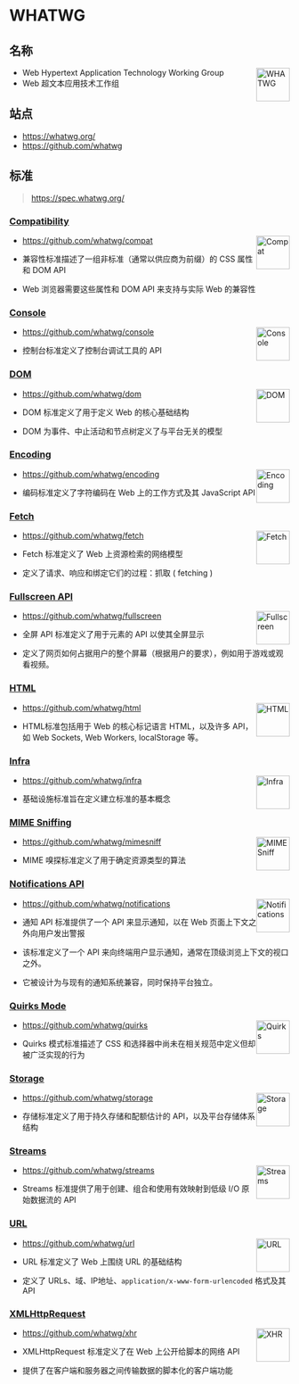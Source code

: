 # WHATWG

## 名称

<img alt="WHATWG" crossorigin height="60" style="float:right" src="https://resources.whatwg.org/logo.svg" />

- Web Hypertext Application Technology Working Group
- Web 超文本应用技术工作组

## 站点

- <https://whatwg.org/>
- <https://github.com/whatwg>

## 标准

> <https://spec.whatwg.org/>

### [Compatibility](https://compat.spec.whatwg.org/)

<img alt="Compat" crossorigin height="60" style="float:right" src="https://resources.whatwg.org/logo-compat.svg" />

- <https://github.com/whatwg/compat>

- 兼容性标准描述了一组非标准（通常以供应商为前缀）的 CSS 属性和 DOM API

- Web 浏览器需要这些属性和 DOM API 来支持与实际 Web 的兼容性

### [Console](https://console.spec.whatwg.org/)

<img alt="Console" crossorigin height="60" style="float:right" src="https://resources.whatwg.org/logo-console.svg" />

- <https://github.com/whatwg/console>

- 控制台标准定义了控制台调试工具的 API

### [DOM](https://dom.spec.whatwg.org/)

<img alt="DOM" crossorigin height="60" style="float:right" src="https://resources.whatwg.org/logo-dom.svg" />

- <https://github.com/whatwg/dom>

- DOM 标准定义了用于定义 Web 的核心基础结构

- DOM 为事件、中止活动和节点树定义了与平台无关的模型

### [Encoding](https://encoding.spec.whatwg.org/)

<img alt="Encoding" crossorigin height="60" style="float:right" src="https://resources.whatwg.org/logo-encoding.svg" />

- <https://github.com/whatwg/encoding>

- 编码标准定义了字符编码在 Web 上的工作方式及其 JavaScript API

### [Fetch](https://fetch.spec.whatwg.org/)

<img alt="Fetch" crossorigin height="60" style="float:right" src="https://resources.whatwg.org/logo-fetch.svg" />

- <https://github.com/whatwg/fetch>

- Fetch 标准定义了 Web 上资源检索的网络模型

- 定义了请求、响应和绑定它们的过程：抓取 ( fetching )

### [Fullscreen API](https://fullscreen.spec.whatwg.org/)

<img alt="Fullscreen" crossorigin height="60" style="float:right" src="https://resources.whatwg.org/logo-fullscreen.svg" />

- <https://github.com/whatwg/fullscreen>

- 全屏 API 标准定义了用于元素的 API 以使其全屏显示

- 定义了网页如何占据用户的整个屏幕（根据用户的要求），例如用于游戏或观看视频。

### [HTML](https://html.spec.whatwg.org/multipage/)

<img alt="HTML" crossorigin height="60" style="float:right" src="https://resources.whatwg.org/logo.svg" />

- <https://github.com/whatwg/html>

- HTML标准包括用于 Web 的核心标记语言 HTML，以及许多 API，如 Web Sockets, Web Workers, localStorage 等。

### [Infra](https://infra.spec.whatwg.org/)

<img alt="Infra" crossorigin height="60" style="float:right" src="https://resources.whatwg.org/logo-infra.svg" />

- <https://github.com/whatwg/infra>

- 基础设施标准旨在定义建立标准的基本概念

### [MIME Sniffing](https://mimesniff.spec.whatwg.org/)

<img alt="MIMESniff" crossorigin height="60" style="float:right" src="https://resources.whatwg.org/logo-mimesniff.svg" />

- <https://github.com/whatwg/mimesniff>

- MIME 嗅探标准定义了用于确定资源类型的算法

### [Notifications API](https://notifications.spec.whatwg.org/)

<img alt="Notifications" crossorigin height="60" style="float:right" src="https://resources.whatwg.org/logo-notifications.svg" />

- <https://github.com/whatwg/notifications>

- 通知 API 标准提供了一个 API 来显示通知，以在 Web 页面上下文之外向用户发出警报

- 该标准定义了一个 API 来向终端用户显示通知，通常在顶级浏览上下文的视口之外。

- 它被设计为与现有的通知系统兼容，同时保持平台独立。

### [Quirks Mode](https://quirks.spec.whatwg.org/)

<img alt="Quirks" crossorigin height="60" style="float:right" src="https://resources.whatwg.org/logo-quirks.svg" />

- <https://github.com/whatwg/quirks>

- Quirks 模式标准描述了 CSS 和选择器中尚未在相关规范中定义但却被广泛实现的行为

### [Storage](https://storage.spec.whatwg.org/)

<img alt="Storage" crossorigin height="60" style="float:right" src="https://resources.whatwg.org/logo-storage.svg" />

- <https://github.com/whatwg/storage>

- 存储标准定义了用于持久存储和配额估计的 API，以及平台存储体系结构

### [Streams](https://streams.spec.whatwg.org/)

<img alt="Streams" crossorigin height="60" style="float:right" src="https://resources.whatwg.org/logo-streams.svg" />

- <https://github.com/whatwg/streams>

- Streams 标准提供了用于创建、组合和使用有效映射到低级 I/O 原始数据流的 API

### [URL](https://url.spec.whatwg.org/)

<img alt="URL" crossorigin height="60" style="float:right" src="https://resources.whatwg.org/logo-url.svg" />

- <https://github.com/whatwg/url>

- URL 标准定义了 Web 上围绕 URL 的基础结构

- 定义了 URLs、域、IP地址、`application/x-www-form-urlencoded` 格式及其 API

### [XMLHttpRequest](https://xhr.spec.whatwg.org/)

<img alt="XHR" crossorigin height="60" style="float:right" src="https://resources.whatwg.org/logo-xhr.svg" />

- <https://github.com/whatwg/xhr>

- XMLHttpRequest 标准定义了在 Web 上公开给脚本的网络 API

- 提供了在客户端和服务器之间传输数据的脚本化的客户端功能
